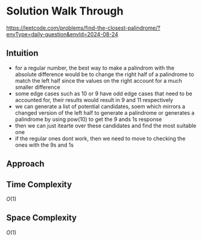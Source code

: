 # Solution Walk Through
https://leetcode.com/problems/find-the-closest-palindrome/?envType=daily-question&envId=2024-08-24

## Intuition
- for a regular number, the best way to make a palindrom with the absolute difference would be to change the right half of a palindrome to match the left half since the values on the right account for a much smaller difference
- some edge cases such as 10 or 9 have odd edge cases that need to be accounted for, their results would result in 9 and 11 respectively
- we can generate a list of potential candidates, soem which mirrors a changed version of the left half to generate a palindrome or generates a palindrome by using pow(10) to get the 9 ands 1s response
- then we can just itearte over these candidates and find the most suitable one
- if the regular ones dont work, then we need to move to checking the ones with the 9s and 1s

## Approach


## Time Complexity
$O(1)$

## Space Complexity
$O(1)$



